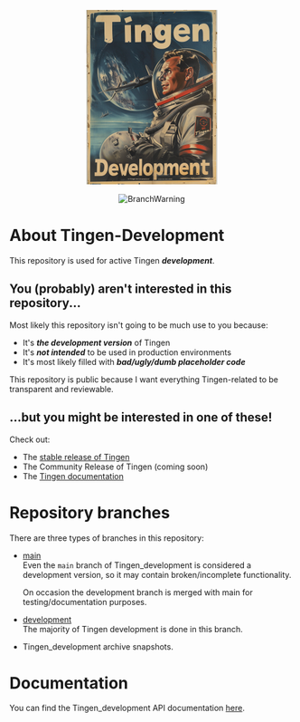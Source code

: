 <!-- u240529 -->

<div align="center">

  ![logo](/.github/images/logos/TingenDevelopment_README.png)

  ![BranchWarning](https://img.shields.io/badge/Development_Release-24.7-red?style=for-the-badge)

</div>

# About Tingen-Development

This repository is used for active Tingen ***development***.

## You (probably) aren't interested in this repository...

Most likely this repository isn't going to be much use to you because:

* It's ***the development version*** of Tingen
* It's ***not intended*** to be used in production environments
* It's most likely filled with ***bad/ugly/dumb placeholder code***

This repository is public because I want everything Tingen-related to be transparent and reviewable.

## ...but you might be interested in one of these!

Check out:

* The [stable release of Tingen](https://github.com/spectrum-health-systems/Tingen)
* The Community Release of Tingen (coming soon) <!--[the Community Release](https://github.com/spectrum-health-systems/Tingen-CommunityRelease). -->
* The [Tingen documentation](https://github.com/spectrum-health-systems/Tingen-Documentation)

# Repository branches

There are three types of branches in this repository:

* [main](https://github.com/spectrum-health-systems/Tingen_development/tree/main)  
  Even the `main` branch of Tingen_development is considered a development version, so it may contain broken/incomplete functionality.
  
  On occasion the development branch is merged with main for testing/documentation purposes.
  
* [development](https://github.com/spectrum-health-systems/Tingen_development/tree/development)  
  The majority of Tingen development is done in this branch.

* Tingen_development archive snapshots.

# Documentation

You can find the Tingen_development API documentation [here](https://spectrum-health-systems.github.io/Tingen-Development/).
